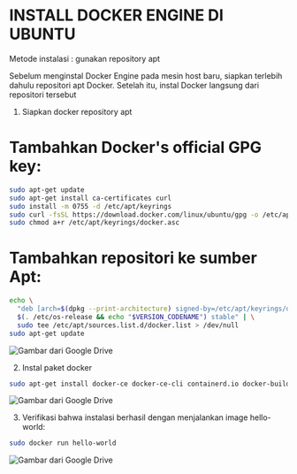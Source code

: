 # INSTALL DOCKER ENGINE DI UBUNTU
Metode instalasi : gunakan repository apt

Sebelum menginstal Docker Engine pada mesin host baru, siapkan terlebih dahulu repositori apt Docker. Setelah itu, instal Docker langsung dari repositori tersebut

1.	Siapkan docker repository apt
# Tambahkan  Docker's official GPG key:
```bash
sudo apt-get update
sudo apt-get install ca-certificates curl
sudo install -m 0755 -d /etc/apt/keyrings
sudo curl -fsSL https://download.docker.com/linux/ubuntu/gpg -o /etc/apt/keyrings/docker.asc
sudo chmod a+r /etc/apt/keyrings/docker.asc
```
# Tambahkan repositori ke sumber Apt:
```bash
echo \
  "deb [arch=$(dpkg --print-architecture) signed-by=/etc/apt/keyrings/docker.asc] https://download.docker.com/linux/ubuntu \
  $(. /etc/os-release && echo "$VERSION_CODENAME") stable" | \
  sudo tee /etc/apt/sources.list.d/docker.list > /dev/null
sudo apt-get update
```
![Gambar dari Google Drive](https://drive.google.com/file/d/1pc9xJzHXlNxnNYowJiaBw2FGIgRwebak/view?usp=sharing)

2.	Instal paket docker
```bash
sudo apt-get install docker-ce docker-ce-cli containerd.io docker-buildx-plugin docker-compose-plugin
```
![Gambar dari Google Drive](https://drive.google.com/file/d/1ebIAxptbWTtUlw5-Fd8uLVQohD7zUQmg/view?usp=sharing)

3.	Verifikasi bahwa instalasi berhasil dengan menjalankan image hello-world:
```bash
sudo docker run hello-world
```
![Gambar dari Google Drive](https://drive.google.com/file/d/1kAb-ItYE3hRSj_BfBlju-BYY71QElw3Y/view?usp=sharing)
